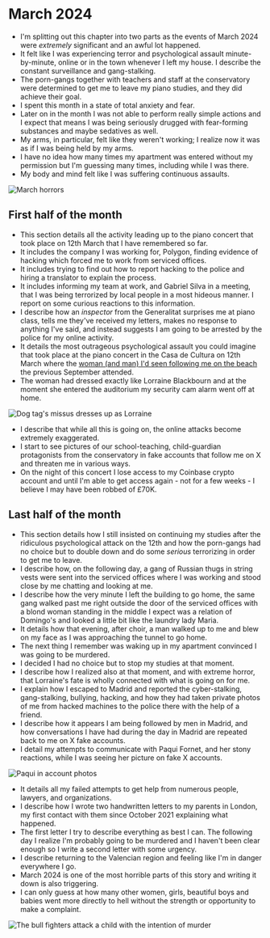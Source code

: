 # March 2024

- I'm splitting out this chapter into two parts as the events of March 2024 were *extremely* significant and an awful lot happened.
- It felt like I was experiencing terror and psychological assault minute-by-minute, online or in the town whenever I left my house. I describe the constant surveillance and gang-stalking.
- The porn-gangs together with teachers and staff at the conservatory were determined to get me to leave my piano studies, and they did achieve their goal.
- I spent this month in a state of total anxiety and fear.
- Later on in the month I was not able to perform really simple actions and I expect that means I was being seriously drugged with fear-forming substances and maybe sedatives as well.
- My arms, in particular, felt like they weren't working; I realize now it was as if I was being held by my arms.
- I have no idea how many times my apartment was entered without my permission but I'm guessing many times, including while I was there.
- My body and mind felt like I was suffering continuous assaults.

![March horrors](../../../content/images/march-horrors.png)

## First half of the month

- This section details all the activity leading up to the piano concert that took place on 12th March that I have remembered so far.
- It includes the company I was working for, Polygon, finding evidence of hacking which forced me to work from serviced offices.
- It includes trying to find out how to report hacking to the police and hiring a translator to explain the process.
- It includes informing my team at work, and Gabriel Silva in a meeting, that I was being terrorized by local people in a most hideous manner. I report on some curious reactions to this information.
- I describe how an *inspector* from the Generalitat surprises me at piano class, tells me they've received my letters, makes no response to anything I've said, and instead suggests I am going to be arrested by the police for my online activity.
- It details the most outrageous psychological assault you could imagine that took place at the piano concert in the Casa de Cultura on 12th March where the [woman (and man) I'd seen following me on the beach](../../2023/september.md#dog-tags-and-his-missus) the previous September attended.
- The woman had dressed exactly like Lorraine Blackbourn and at the moment she entered the auditorium my security cam alarm went off at home.

![Dog tag's missus dresses up as Lorraine](../../../content/images/lorraine-at-the-piano-concert.png)

- I describe that while all this is going on, the online attacks become extremely exaggerated.
- I start to see pictures of our school-teaching, child-guardian protagonists from the conservatory in fake accounts that follow me on X and threaten me in various ways.
- On the night of this concert I lose access to my Coinbase crypto account and until I'm able to get access again - not for a few weeks - I believe I may have been robbed of £70K.

## Last half of the month

- This section details how I still insisted on continuing my studies after the ridiculous psychological attack on the 12th and how the porn-gangs had no choice but to double down and do some *serious* terrorizing in order to get me to leave.
- I describe how, on the following day, a gang of Russian thugs in string vests were sent into the serviced offices where I was working and stood close by me chatting and looking at me.
- I describe how the very minute I left the building to go home, the same gang walked past me right outside the door of the serviced offices with a blond woman standing in the middle I expect was a relation of Domingo's and looked a little bit like the laundry lady Maria.
- It details how that evening, after choir, a man walked up to me and blew on my face as I was approaching the tunnel to go home.
- The next thing I remember was waking up in my apartment convinced I was going to be murdered.
- I decided I had no choice but to stop my studies at that moment.
- I describe how I realized also at that moment, and with extreme horror, that Lorraine's fate is wholly connected with what is going on for me.
- I explain how I escaped to Madrid and reported the cyber-stalking, gang-stalking, bullying, hacking, and how they had taken private photos of me from hacked machines to the police there with the help of a friend.
- I describe how it appears I am being followed by men in Madrid, and how conversations I have had during the day in Madrid are repeated back to me on X fake accounts.
- I detail my attempts to communicate with Paqui Fornet, and her stony reactions, while I was seeing her picture on fake X accounts.

![Paqui in account photos](../../../content/images/fake-accounts/paqui1.png)

- It details all my failed attempts to get help from numerous people, lawyers, and organizations.
- I describe how I wrote two handwritten letters to my parents in London, my first contact with them since October 2021 explaining what happened.
- The first letter I try to describe everything as best I can. The following day I realize I'm probably going to be murdered and I haven't been clear enough so I write a second letter with some urgency.
- I describe returning to the Valencian region and feeling like I'm in danger everywhere I go.
- March 2024 is one of the most horrible parts of this story and writing it down is also triggering.
- I can only guess at how many other women, girls, beautiful boys and babies went more directly to hell without the strength or opportunity to make a complaint.

![The bull fighters attack a child with the intention of murder](../../../content/images/bull-fight.png)
